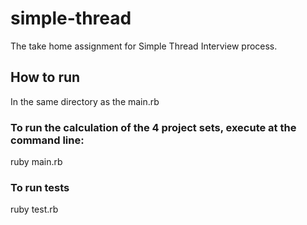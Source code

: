 # simple-thread
The take home assignment for Simple Thread Interview process.

## How to run
In the same directory as the main.rb
### To run the calculation of the 4 project sets, execute at the command line:
ruby main.rb

### To run tests
ruby test.rb
